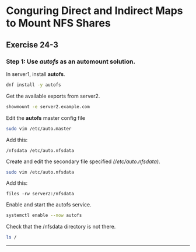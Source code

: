 # Conguring Direct and Indirect Maps to Mount NFS Shares
## Exercise 24-3


### Step 1: Use *autofs* as an automount solution.

In server1, install **autofs**.

```bash
dnf install -y autofs
```

Get the available exports from server2.

```bash
showmount -e server2.example.com
```

Edit the **autofs** master config file

```bash
sudo vim /etc/auto.master
```

Add this:

```
/nfsdata /etc/auto.nfsdata
```

Create and edit the secondary file specified *(/etc/auto.nfsdata)*.

```bash
sudo vim /etc/auto.nfsdata
```

Add this:

```
files -rw server2:/nfsdata
```

Enable and start the autofs service.

```bash
systemctl enable --now autofs
```

Check that the /nfsdata directory is not there.

```bash
ls /
```


---